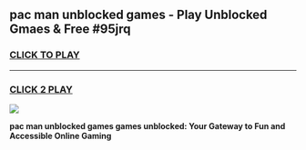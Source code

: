 
## pac man unblocked games - Play Unblocked Gmaes & Free #95jrq
<h3>
<a href="https://premium.freeplayer.one?title=pac_man_unblocked_games&ref=01M">CLICK TO PLAY</a></h3>
<hr>

<h3>
<a href="https://premium.freeplayer.one?title=pac_man_unblocked_games&ref=01M">CLICK 2 PLAY</a>
  
</h3>

<a href="https://premium.freeplayer.one?title=pac_man_unblocked_games&ref=01M"><img src="https://clearcache.store/games.png"></a>


**pac man unblocked games games unblocked: Your Gateway to Fun and Accessible Online Gaming**
